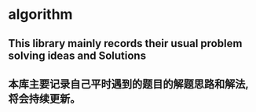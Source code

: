 # algorithm


## This library mainly records their usual problem solving ideas and Solutions

## 本库主要记录自己平时遇到的题目的解题思路和解法,将会持续更新。